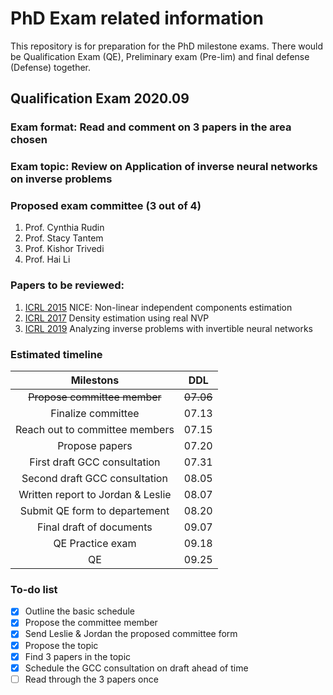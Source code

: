 # PhD Exam related information
This repository is for preparation for the PhD milestone exams. There would be Qualification Exam (QE), 
Preliminary exam (Pre-lim) and final defense (Defense) together.

## Qualification Exam 2020.09
### Exam format: Read and comment on 3 papers in the area chosen
### Exam topic: Review on Application of inverse neural networks on inverse problems

### Proposed exam committee (3 out of 4)
1. Prof. Cynthia Rudin
2. Prof. Stacy Tantem
3. Prof. Kishor Trivedi
4. Prof. Hai Li

### Papers to be reviewed:
1. [ICRL 2015](./QE/papers/Non-linear%20Independent%20component%20estimation.pdf) NICE: Non-linear independent components estimation 
2. [ICRL 2017](./QE/papers/Density%20Estimation%20Real%20NVP.pdf) Density estimation using real NVP 
3. [ICRL 2019](./QE/papers/Analyzing%20Inverse%20Problems%20with%20Invertible%20Neural%20Networks.pdf) Analyzing inverse problems with invertible neural networks

### Estimated timeline
| Milestons | DDL |
|:---------:|:-----:|
| ~~Propose committee member~~ |~~07.06~~|
| Finalize committee |      07.13|
| Reach out to committee members| 07.15 |
| Propose papers | 07.20 |
| First draft GCC consultation | 07.31 |
| Second draft GCC consultation | 08.05 |
| Written report to Jordan & Leslie | 08.07 |
| Submit QE form to departement | 08.20 |
| Final draft of documents | 09.07 |
| QE Practice exam | 09.18 |
| QE | 09.25|

### To-do list
- [x] Outline the basic schedule
- [x] Propose the committee member
- [x] Send Leslie & Jordan the proposed committee form
- [x] Propose the topic
- [x] Find 3 papers in the topic
- [x] Schedule the GCC consultation on draft ahead of time 
- [ ] Read through the 3 papers once
